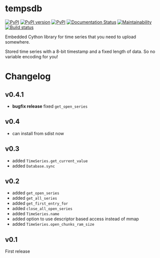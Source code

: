 # tempsdb

[![PyPI](https://img.shields.io/pypi/pyversions/tempsdb.svg)](https://pypi.python.org/pypi/tempsdb)
[![PyPI version](https://badge.fury.io/py/tempsdb.svg)](https://badge.fury.io/py/tempsdb)
[![PyPI](https://img.shields.io/pypi/implementation/tempsdb.svg)](https://pypi.python.org/pypi/tempsdb)
[![Documentation Status](https://readthedocs.org/projects/tempsdb/badge/?version=latest)](http://tempsdb.readthedocs.io/en/latest/?badge=latest)
[![Maintainability](https://api.codeclimate.com/v1/badges/657b03d115f6e001633c/maintainability)](https://codeclimate.com/github/smok-serwis/tempsdb/maintainability)
[![Build status](https://circleci.com/gh/smok-serwis/tempsdb.svg?style=shield)](https://app.circleci.com/pipelines/github/smok-serwis/tempsdb)

Embedded Cython library for time series that you need to upload somewhere.

Stored time series with a 8-bit timestamp and a fixed length of data.
So no variable encoding for you!

# Changelog

## v0.4.1

* **bugfix release** fixed `get_open_series`

## v0.4

* can install from sdist now

## v0.3

* added `TimeSeries.get_current_value`
* added `Database.sync`

## v0.2

* added `get_open_series`
* added `get_all_series`
* added `get_first_entry_for`
* added `close_all_open_series`
* added `TimeSeries.name`
* added option to use descriptor based access instead of mmap
* added `TimeSeries.open_chunks_ram_size`

## v0.1

First release
